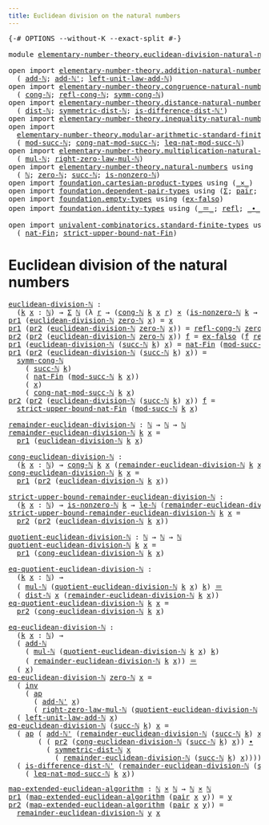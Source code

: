 ```yaml
---
title: Euclidean division on the natural numbers
---
```


<pre class="Agda"><a id="67" class="Symbol">{-#</a> <a id="71" class="Keyword">OPTIONS</a> <a id="79" class="Pragma">--without-K</a> <a id="91" class="Pragma">--exact-split</a> <a id="105" class="Symbol">#-}</a>

<a id="110" class="Keyword">module</a> <a id="117" href="elementary-number-theory.euclidean-division-natural-numbers.html" class="Module">elementary-number-theory.euclidean-division-natural-numbers</a> <a id="177" class="Keyword">where</a>

<a id="184" class="Keyword">open</a> <a id="189" class="Keyword">import</a> <a id="196" href="elementary-number-theory.addition-natural-numbers.html" class="Module">elementary-number-theory.addition-natural-numbers</a> <a id="246" class="Keyword">using</a>
  <a id="254" class="Symbol">(</a> <a id="256" href="elementary-number-theory.addition-natural-numbers.html#1164" class="Function">add-ℕ</a><a id="261" class="Symbol">;</a> <a id="263" href="elementary-number-theory.addition-natural-numbers.html#1237" class="Function">add-ℕ&#39;</a><a id="269" class="Symbol">;</a> <a id="271" href="elementary-number-theory.addition-natural-numbers.html#1532" class="Function">left-unit-law-add-ℕ</a><a id="290" class="Symbol">)</a>
<a id="292" class="Keyword">open</a> <a id="297" class="Keyword">import</a> <a id="304" href="elementary-number-theory.congruence-natural-numbers.html" class="Module">elementary-number-theory.congruence-natural-numbers</a> <a id="356" class="Keyword">using</a>
  <a id="364" class="Symbol">(</a> <a id="366" href="elementary-number-theory.congruence-natural-numbers.html#1636" class="Function">cong-ℕ</a><a id="372" class="Symbol">;</a> <a id="374" href="elementary-number-theory.congruence-natural-numbers.html#2602" class="Function">refl-cong-ℕ</a><a id="385" class="Symbol">;</a> <a id="387" href="elementary-number-theory.congruence-natural-numbers.html#2882" class="Function">symm-cong-ℕ</a><a id="398" class="Symbol">)</a>
<a id="400" class="Keyword">open</a> <a id="405" class="Keyword">import</a> <a id="412" href="elementary-number-theory.distance-natural-numbers.html" class="Module">elementary-number-theory.distance-natural-numbers</a> <a id="462" class="Keyword">using</a>
  <a id="470" class="Symbol">(</a> <a id="472" href="elementary-number-theory.distance-natural-numbers.html#1255" class="Function">dist-ℕ</a><a id="478" class="Symbol">;</a> <a id="480" href="elementary-number-theory.distance-natural-numbers.html#2322" class="Function">symmetric-dist-ℕ</a><a id="496" class="Symbol">;</a> <a id="498" href="elementary-number-theory.distance-natural-numbers.html#9708" class="Function">is-difference-dist-ℕ&#39;</a><a id="519" class="Symbol">)</a>
<a id="521" class="Keyword">open</a> <a id="526" class="Keyword">import</a> <a id="533" href="elementary-number-theory.inequality-natural-numbers.html" class="Module">elementary-number-theory.inequality-natural-numbers</a> <a id="585" class="Keyword">using</a> <a id="591" class="Symbol">(</a><a id="592" href="elementary-number-theory.inequality-natural-numbers.html#2077" class="Function">le-ℕ</a><a id="596" class="Symbol">)</a>
<a id="598" class="Keyword">open</a> <a id="603" class="Keyword">import</a>
  <a id="612" href="elementary-number-theory.modular-arithmetic-standard-finite-types.html" class="Module">elementary-number-theory.modular-arithmetic-standard-finite-types</a> <a id="678" class="Keyword">using</a>
  <a id="686" class="Symbol">(</a> <a id="688" href="elementary-number-theory.modular-arithmetic-standard-finite-types.html#2844" class="Function">mod-succ-ℕ</a><a id="698" class="Symbol">;</a> <a id="700" href="elementary-number-theory.modular-arithmetic-standard-finite-types.html#3551" class="Function">cong-nat-mod-succ-ℕ</a><a id="719" class="Symbol">;</a> <a id="721" href="elementary-number-theory.modular-arithmetic-standard-finite-types.html#27239" class="Function">leq-nat-mod-succ-ℕ</a><a id="739" class="Symbol">)</a>
<a id="741" class="Keyword">open</a> <a id="746" class="Keyword">import</a> <a id="753" href="elementary-number-theory.multiplication-natural-numbers.html" class="Module">elementary-number-theory.multiplication-natural-numbers</a> <a id="809" class="Keyword">using</a>
  <a id="817" class="Symbol">(</a> <a id="819" href="elementary-number-theory.multiplication-natural-numbers.html#1358" class="Function">mul-ℕ</a><a id="824" class="Symbol">;</a> <a id="826" href="elementary-number-theory.multiplication-natural-numbers.html#1887" class="Function">right-zero-law-mul-ℕ</a><a id="846" class="Symbol">)</a>
<a id="848" class="Keyword">open</a> <a id="853" class="Keyword">import</a> <a id="860" href="elementary-number-theory.natural-numbers.html" class="Module">elementary-number-theory.natural-numbers</a> <a id="901" class="Keyword">using</a>
  <a id="909" class="Symbol">(</a> <a id="911" href="elementary-number-theory.natural-numbers.html#1458" class="Datatype">ℕ</a><a id="912" class="Symbol">;</a> <a id="914" href="elementary-number-theory.natural-numbers.html#1479" class="InductiveConstructor">zero-ℕ</a><a id="920" class="Symbol">;</a> <a id="922" href="elementary-number-theory.natural-numbers.html#1492" class="InductiveConstructor">succ-ℕ</a><a id="928" class="Symbol">;</a> <a id="930" href="elementary-number-theory.natural-numbers.html#1939" class="Function">is-nonzero-ℕ</a><a id="942" class="Symbol">)</a>
<a id="944" class="Keyword">open</a> <a id="949" class="Keyword">import</a> <a id="956" href="foundation.cartesian-product-types.html" class="Module">foundation.cartesian-product-types</a> <a id="991" class="Keyword">using</a> <a id="997" class="Symbol">(</a><a id="998" href="foundation-core.cartesian-product-types.html#590" class="Function Operator">_×_</a><a id="1001" class="Symbol">)</a>
<a id="1003" class="Keyword">open</a> <a id="1008" class="Keyword">import</a> <a id="1015" href="foundation.dependent-pair-types.html" class="Module">foundation.dependent-pair-types</a> <a id="1047" class="Keyword">using</a> <a id="1053" class="Symbol">(</a><a id="1054" href="foundation-core.dependent-pair-types.html#515" class="Record">Σ</a><a id="1055" class="Symbol">;</a> <a id="1057" href="foundation-core.dependent-pair-types.html#588" class="InductiveConstructor">pair</a><a id="1061" class="Symbol">;</a> <a id="1063" href="foundation-core.dependent-pair-types.html#605" class="Field">pr1</a><a id="1066" class="Symbol">;</a> <a id="1068" href="foundation-core.dependent-pair-types.html#617" class="Field">pr2</a><a id="1071" class="Symbol">)</a>
<a id="1073" class="Keyword">open</a> <a id="1078" class="Keyword">import</a> <a id="1085" href="foundation.empty-types.html" class="Module">foundation.empty-types</a> <a id="1108" class="Keyword">using</a> <a id="1114" class="Symbol">(</a><a id="1115" href="foundation-core.empty-types.html#1160" class="Function">ex-falso</a><a id="1123" class="Symbol">)</a>
<a id="1125" class="Keyword">open</a> <a id="1130" class="Keyword">import</a> <a id="1137" href="foundation.identity-types.html" class="Module">foundation.identity-types</a> <a id="1163" class="Keyword">using</a> <a id="1169" class="Symbol">(</a><a id="1170" href="foundation-core.identity-types.html#1865" class="Function Operator">_＝_</a><a id="1173" class="Symbol">;</a> <a id="1175" href="foundation-core.identity-types.html#1820" class="InductiveConstructor">refl</a><a id="1179" class="Symbol">;</a> <a id="1181" href="foundation-core.identity-types.html#2425" class="Function Operator">_∙_</a><a id="1184" class="Symbol">;</a> <a id="1186" href="foundation-core.identity-types.html#2729" class="Function">inv</a><a id="1189" class="Symbol">;</a> <a id="1191" href="foundation-core.identity-types.html#4003" class="Function">ap</a><a id="1193" class="Symbol">)</a>

<a id="1196" class="Keyword">open</a> <a id="1201" class="Keyword">import</a> <a id="1208" href="univalent-combinatorics.standard-finite-types.html" class="Module">univalent-combinatorics.standard-finite-types</a> <a id="1254" class="Keyword">using</a>
  <a id="1262" class="Symbol">(</a> <a id="1264" href="univalent-combinatorics.standard-finite-types.html#5814" class="Function">nat-Fin</a><a id="1271" class="Symbol">;</a> <a id="1273" href="univalent-combinatorics.standard-finite-types.html#5915" class="Function">strict-upper-bound-nat-Fin</a><a id="1299" class="Symbol">)</a>
</pre>
# Euclidean division of the natural numbers

<pre class="Agda"><a id="euclidean-division-ℕ"></a><a id="1359" href="elementary-number-theory.euclidean-division-natural-numbers.html#1359" class="Function">euclidean-division-ℕ</a> <a id="1380" class="Symbol">:</a>
  <a id="1384" class="Symbol">(</a><a id="1385" href="elementary-number-theory.euclidean-division-natural-numbers.html#1385" class="Bound">k</a> <a id="1387" href="elementary-number-theory.euclidean-division-natural-numbers.html#1387" class="Bound">x</a> <a id="1389" class="Symbol">:</a> <a id="1391" href="elementary-number-theory.natural-numbers.html#1458" class="Datatype">ℕ</a><a id="1392" class="Symbol">)</a> <a id="1394" class="Symbol">→</a> <a id="1396" href="foundation-core.dependent-pair-types.html#515" class="Record">Σ</a> <a id="1398" href="elementary-number-theory.natural-numbers.html#1458" class="Datatype">ℕ</a> <a id="1400" class="Symbol">(λ</a> <a id="1403" href="elementary-number-theory.euclidean-division-natural-numbers.html#1403" class="Bound">r</a> <a id="1405" class="Symbol">→</a> <a id="1407" class="Symbol">(</a><a id="1408" href="elementary-number-theory.congruence-natural-numbers.html#1636" class="Function">cong-ℕ</a> <a id="1415" href="elementary-number-theory.euclidean-division-natural-numbers.html#1385" class="Bound">k</a> <a id="1417" href="elementary-number-theory.euclidean-division-natural-numbers.html#1387" class="Bound">x</a> <a id="1419" href="elementary-number-theory.euclidean-division-natural-numbers.html#1403" class="Bound">r</a><a id="1420" class="Symbol">)</a> <a id="1422" href="foundation-core.cartesian-product-types.html#590" class="Function Operator">×</a> <a id="1424" class="Symbol">(</a><a id="1425" href="elementary-number-theory.natural-numbers.html#1939" class="Function">is-nonzero-ℕ</a> <a id="1438" href="elementary-number-theory.euclidean-division-natural-numbers.html#1385" class="Bound">k</a> <a id="1440" class="Symbol">→</a> <a id="1442" href="elementary-number-theory.inequality-natural-numbers.html#2077" class="Function">le-ℕ</a> <a id="1447" href="elementary-number-theory.euclidean-division-natural-numbers.html#1403" class="Bound">r</a> <a id="1449" href="elementary-number-theory.euclidean-division-natural-numbers.html#1385" class="Bound">k</a><a id="1450" class="Symbol">))</a>
<a id="1453" href="foundation-core.dependent-pair-types.html#605" class="Field">pr1</a> <a id="1457" class="Symbol">(</a><a id="1458" href="elementary-number-theory.euclidean-division-natural-numbers.html#1359" class="Function">euclidean-division-ℕ</a> <a id="1479" href="elementary-number-theory.natural-numbers.html#1479" class="InductiveConstructor">zero-ℕ</a> <a id="1486" href="elementary-number-theory.euclidean-division-natural-numbers.html#1486" class="Bound">x</a><a id="1487" class="Symbol">)</a> <a id="1489" class="Symbol">=</a> <a id="1491" href="elementary-number-theory.euclidean-division-natural-numbers.html#1486" class="Bound">x</a>
<a id="1493" href="foundation-core.dependent-pair-types.html#605" class="Field">pr1</a> <a id="1497" class="Symbol">(</a><a id="1498" href="foundation-core.dependent-pair-types.html#617" class="Field">pr2</a> <a id="1502" class="Symbol">(</a><a id="1503" href="elementary-number-theory.euclidean-division-natural-numbers.html#1359" class="Function">euclidean-division-ℕ</a> <a id="1524" href="elementary-number-theory.natural-numbers.html#1479" class="InductiveConstructor">zero-ℕ</a> <a id="1531" href="elementary-number-theory.euclidean-division-natural-numbers.html#1531" class="Bound">x</a><a id="1532" class="Symbol">))</a> <a id="1535" class="Symbol">=</a> <a id="1537" href="elementary-number-theory.congruence-natural-numbers.html#2602" class="Function">refl-cong-ℕ</a> <a id="1549" href="elementary-number-theory.natural-numbers.html#1479" class="InductiveConstructor">zero-ℕ</a> <a id="1556" href="elementary-number-theory.euclidean-division-natural-numbers.html#1531" class="Bound">x</a>
<a id="1558" href="foundation-core.dependent-pair-types.html#617" class="Field">pr2</a> <a id="1562" class="Symbol">(</a><a id="1563" href="foundation-core.dependent-pair-types.html#617" class="Field">pr2</a> <a id="1567" class="Symbol">(</a><a id="1568" href="elementary-number-theory.euclidean-division-natural-numbers.html#1359" class="Function">euclidean-division-ℕ</a> <a id="1589" href="elementary-number-theory.natural-numbers.html#1479" class="InductiveConstructor">zero-ℕ</a> <a id="1596" href="elementary-number-theory.euclidean-division-natural-numbers.html#1596" class="Bound">x</a><a id="1597" class="Symbol">))</a> <a id="1600" href="elementary-number-theory.euclidean-division-natural-numbers.html#1600" class="Bound">f</a> <a id="1602" class="Symbol">=</a> <a id="1604" href="foundation-core.empty-types.html#1160" class="Function">ex-falso</a> <a id="1613" class="Symbol">(</a><a id="1614" href="elementary-number-theory.euclidean-division-natural-numbers.html#1600" class="Bound">f</a> <a id="1616" href="foundation-core.identity-types.html#1820" class="InductiveConstructor">refl</a><a id="1620" class="Symbol">)</a>
<a id="1622" href="foundation-core.dependent-pair-types.html#605" class="Field">pr1</a> <a id="1626" class="Symbol">(</a><a id="1627" href="elementary-number-theory.euclidean-division-natural-numbers.html#1359" class="Function">euclidean-division-ℕ</a> <a id="1648" class="Symbol">(</a><a id="1649" href="elementary-number-theory.natural-numbers.html#1492" class="InductiveConstructor">succ-ℕ</a> <a id="1656" href="elementary-number-theory.euclidean-division-natural-numbers.html#1656" class="Bound">k</a><a id="1657" class="Symbol">)</a> <a id="1659" href="elementary-number-theory.euclidean-division-natural-numbers.html#1659" class="Bound">x</a><a id="1660" class="Symbol">)</a> <a id="1662" class="Symbol">=</a> <a id="1664" href="univalent-combinatorics.standard-finite-types.html#5814" class="Function">nat-Fin</a> <a id="1672" class="Symbol">(</a><a id="1673" href="elementary-number-theory.modular-arithmetic-standard-finite-types.html#2844" class="Function">mod-succ-ℕ</a> <a id="1684" href="elementary-number-theory.euclidean-division-natural-numbers.html#1656" class="Bound">k</a> <a id="1686" href="elementary-number-theory.euclidean-division-natural-numbers.html#1659" class="Bound">x</a><a id="1687" class="Symbol">)</a>
<a id="1689" href="foundation-core.dependent-pair-types.html#605" class="Field">pr1</a> <a id="1693" class="Symbol">(</a><a id="1694" href="foundation-core.dependent-pair-types.html#617" class="Field">pr2</a> <a id="1698" class="Symbol">(</a><a id="1699" href="elementary-number-theory.euclidean-division-natural-numbers.html#1359" class="Function">euclidean-division-ℕ</a> <a id="1720" class="Symbol">(</a><a id="1721" href="elementary-number-theory.natural-numbers.html#1492" class="InductiveConstructor">succ-ℕ</a> <a id="1728" href="elementary-number-theory.euclidean-division-natural-numbers.html#1728" class="Bound">k</a><a id="1729" class="Symbol">)</a> <a id="1731" href="elementary-number-theory.euclidean-division-natural-numbers.html#1731" class="Bound">x</a><a id="1732" class="Symbol">))</a> <a id="1735" class="Symbol">=</a>
  <a id="1739" href="elementary-number-theory.congruence-natural-numbers.html#2882" class="Function">symm-cong-ℕ</a>
    <a id="1755" class="Symbol">(</a> <a id="1757" href="elementary-number-theory.natural-numbers.html#1492" class="InductiveConstructor">succ-ℕ</a> <a id="1764" href="elementary-number-theory.euclidean-division-natural-numbers.html#1728" class="Bound">k</a><a id="1765" class="Symbol">)</a>
    <a id="1771" class="Symbol">(</a> <a id="1773" href="univalent-combinatorics.standard-finite-types.html#5814" class="Function">nat-Fin</a> <a id="1781" class="Symbol">(</a><a id="1782" href="elementary-number-theory.modular-arithmetic-standard-finite-types.html#2844" class="Function">mod-succ-ℕ</a> <a id="1793" href="elementary-number-theory.euclidean-division-natural-numbers.html#1728" class="Bound">k</a> <a id="1795" href="elementary-number-theory.euclidean-division-natural-numbers.html#1731" class="Bound">x</a><a id="1796" class="Symbol">))</a>
    <a id="1803" class="Symbol">(</a> <a id="1805" href="elementary-number-theory.euclidean-division-natural-numbers.html#1731" class="Bound">x</a><a id="1806" class="Symbol">)</a>
    <a id="1812" class="Symbol">(</a> <a id="1814" href="elementary-number-theory.modular-arithmetic-standard-finite-types.html#3551" class="Function">cong-nat-mod-succ-ℕ</a> <a id="1834" href="elementary-number-theory.euclidean-division-natural-numbers.html#1728" class="Bound">k</a> <a id="1836" href="elementary-number-theory.euclidean-division-natural-numbers.html#1731" class="Bound">x</a><a id="1837" class="Symbol">)</a>
<a id="1839" href="foundation-core.dependent-pair-types.html#617" class="Field">pr2</a> <a id="1843" class="Symbol">(</a><a id="1844" href="foundation-core.dependent-pair-types.html#617" class="Field">pr2</a> <a id="1848" class="Symbol">(</a><a id="1849" href="elementary-number-theory.euclidean-division-natural-numbers.html#1359" class="Function">euclidean-division-ℕ</a> <a id="1870" class="Symbol">(</a><a id="1871" href="elementary-number-theory.natural-numbers.html#1492" class="InductiveConstructor">succ-ℕ</a> <a id="1878" href="elementary-number-theory.euclidean-division-natural-numbers.html#1878" class="Bound">k</a><a id="1879" class="Symbol">)</a> <a id="1881" href="elementary-number-theory.euclidean-division-natural-numbers.html#1881" class="Bound">x</a><a id="1882" class="Symbol">))</a> <a id="1885" href="elementary-number-theory.euclidean-division-natural-numbers.html#1885" class="Bound">f</a> <a id="1887" class="Symbol">=</a>
  <a id="1891" href="univalent-combinatorics.standard-finite-types.html#5915" class="Function">strict-upper-bound-nat-Fin</a> <a id="1918" class="Symbol">(</a><a id="1919" href="elementary-number-theory.modular-arithmetic-standard-finite-types.html#2844" class="Function">mod-succ-ℕ</a> <a id="1930" href="elementary-number-theory.euclidean-division-natural-numbers.html#1878" class="Bound">k</a> <a id="1932" href="elementary-number-theory.euclidean-division-natural-numbers.html#1881" class="Bound">x</a><a id="1933" class="Symbol">)</a>

<a id="remainder-euclidean-division-ℕ"></a><a id="1936" href="elementary-number-theory.euclidean-division-natural-numbers.html#1936" class="Function">remainder-euclidean-division-ℕ</a> <a id="1967" class="Symbol">:</a> <a id="1969" href="elementary-number-theory.natural-numbers.html#1458" class="Datatype">ℕ</a> <a id="1971" class="Symbol">→</a> <a id="1973" href="elementary-number-theory.natural-numbers.html#1458" class="Datatype">ℕ</a> <a id="1975" class="Symbol">→</a> <a id="1977" href="elementary-number-theory.natural-numbers.html#1458" class="Datatype">ℕ</a>
<a id="1979" href="elementary-number-theory.euclidean-division-natural-numbers.html#1936" class="Function">remainder-euclidean-division-ℕ</a> <a id="2010" href="elementary-number-theory.euclidean-division-natural-numbers.html#2010" class="Bound">k</a> <a id="2012" href="elementary-number-theory.euclidean-division-natural-numbers.html#2012" class="Bound">x</a> <a id="2014" class="Symbol">=</a>
  <a id="2018" href="foundation-core.dependent-pair-types.html#605" class="Field">pr1</a> <a id="2022" class="Symbol">(</a><a id="2023" href="elementary-number-theory.euclidean-division-natural-numbers.html#1359" class="Function">euclidean-division-ℕ</a> <a id="2044" href="elementary-number-theory.euclidean-division-natural-numbers.html#2010" class="Bound">k</a> <a id="2046" href="elementary-number-theory.euclidean-division-natural-numbers.html#2012" class="Bound">x</a><a id="2047" class="Symbol">)</a>

<a id="cong-euclidean-division-ℕ"></a><a id="2050" href="elementary-number-theory.euclidean-division-natural-numbers.html#2050" class="Function">cong-euclidean-division-ℕ</a> <a id="2076" class="Symbol">:</a>
  <a id="2080" class="Symbol">(</a><a id="2081" href="elementary-number-theory.euclidean-division-natural-numbers.html#2081" class="Bound">k</a> <a id="2083" href="elementary-number-theory.euclidean-division-natural-numbers.html#2083" class="Bound">x</a> <a id="2085" class="Symbol">:</a> <a id="2087" href="elementary-number-theory.natural-numbers.html#1458" class="Datatype">ℕ</a><a id="2088" class="Symbol">)</a> <a id="2090" class="Symbol">→</a> <a id="2092" href="elementary-number-theory.congruence-natural-numbers.html#1636" class="Function">cong-ℕ</a> <a id="2099" href="elementary-number-theory.euclidean-division-natural-numbers.html#2081" class="Bound">k</a> <a id="2101" href="elementary-number-theory.euclidean-division-natural-numbers.html#2083" class="Bound">x</a> <a id="2103" class="Symbol">(</a><a id="2104" href="elementary-number-theory.euclidean-division-natural-numbers.html#1936" class="Function">remainder-euclidean-division-ℕ</a> <a id="2135" href="elementary-number-theory.euclidean-division-natural-numbers.html#2081" class="Bound">k</a> <a id="2137" href="elementary-number-theory.euclidean-division-natural-numbers.html#2083" class="Bound">x</a><a id="2138" class="Symbol">)</a>
<a id="2140" href="elementary-number-theory.euclidean-division-natural-numbers.html#2050" class="Function">cong-euclidean-division-ℕ</a> <a id="2166" href="elementary-number-theory.euclidean-division-natural-numbers.html#2166" class="Bound">k</a> <a id="2168" href="elementary-number-theory.euclidean-division-natural-numbers.html#2168" class="Bound">x</a> <a id="2170" class="Symbol">=</a>
  <a id="2174" href="foundation-core.dependent-pair-types.html#605" class="Field">pr1</a> <a id="2178" class="Symbol">(</a><a id="2179" href="foundation-core.dependent-pair-types.html#617" class="Field">pr2</a> <a id="2183" class="Symbol">(</a><a id="2184" href="elementary-number-theory.euclidean-division-natural-numbers.html#1359" class="Function">euclidean-division-ℕ</a> <a id="2205" href="elementary-number-theory.euclidean-division-natural-numbers.html#2166" class="Bound">k</a> <a id="2207" href="elementary-number-theory.euclidean-division-natural-numbers.html#2168" class="Bound">x</a><a id="2208" class="Symbol">))</a>

<a id="strict-upper-bound-remainder-euclidean-division-ℕ"></a><a id="2212" href="elementary-number-theory.euclidean-division-natural-numbers.html#2212" class="Function">strict-upper-bound-remainder-euclidean-division-ℕ</a> <a id="2262" class="Symbol">:</a>
  <a id="2266" class="Symbol">(</a><a id="2267" href="elementary-number-theory.euclidean-division-natural-numbers.html#2267" class="Bound">k</a> <a id="2269" href="elementary-number-theory.euclidean-division-natural-numbers.html#2269" class="Bound">x</a> <a id="2271" class="Symbol">:</a> <a id="2273" href="elementary-number-theory.natural-numbers.html#1458" class="Datatype">ℕ</a><a id="2274" class="Symbol">)</a> <a id="2276" class="Symbol">→</a> <a id="2278" href="elementary-number-theory.natural-numbers.html#1939" class="Function">is-nonzero-ℕ</a> <a id="2291" href="elementary-number-theory.euclidean-division-natural-numbers.html#2267" class="Bound">k</a> <a id="2293" class="Symbol">→</a> <a id="2295" href="elementary-number-theory.inequality-natural-numbers.html#2077" class="Function">le-ℕ</a> <a id="2300" class="Symbol">(</a><a id="2301" href="elementary-number-theory.euclidean-division-natural-numbers.html#1936" class="Function">remainder-euclidean-division-ℕ</a> <a id="2332" href="elementary-number-theory.euclidean-division-natural-numbers.html#2267" class="Bound">k</a> <a id="2334" href="elementary-number-theory.euclidean-division-natural-numbers.html#2269" class="Bound">x</a><a id="2335" class="Symbol">)</a> <a id="2337" href="elementary-number-theory.euclidean-division-natural-numbers.html#2267" class="Bound">k</a>
<a id="2339" href="elementary-number-theory.euclidean-division-natural-numbers.html#2212" class="Function">strict-upper-bound-remainder-euclidean-division-ℕ</a> <a id="2389" href="elementary-number-theory.euclidean-division-natural-numbers.html#2389" class="Bound">k</a> <a id="2391" href="elementary-number-theory.euclidean-division-natural-numbers.html#2391" class="Bound">x</a> <a id="2393" class="Symbol">=</a>
  <a id="2397" href="foundation-core.dependent-pair-types.html#617" class="Field">pr2</a> <a id="2401" class="Symbol">(</a><a id="2402" href="foundation-core.dependent-pair-types.html#617" class="Field">pr2</a> <a id="2406" class="Symbol">(</a><a id="2407" href="elementary-number-theory.euclidean-division-natural-numbers.html#1359" class="Function">euclidean-division-ℕ</a> <a id="2428" href="elementary-number-theory.euclidean-division-natural-numbers.html#2389" class="Bound">k</a> <a id="2430" href="elementary-number-theory.euclidean-division-natural-numbers.html#2391" class="Bound">x</a><a id="2431" class="Symbol">))</a>

<a id="quotient-euclidean-division-ℕ"></a><a id="2435" href="elementary-number-theory.euclidean-division-natural-numbers.html#2435" class="Function">quotient-euclidean-division-ℕ</a> <a id="2465" class="Symbol">:</a> <a id="2467" href="elementary-number-theory.natural-numbers.html#1458" class="Datatype">ℕ</a> <a id="2469" class="Symbol">→</a> <a id="2471" href="elementary-number-theory.natural-numbers.html#1458" class="Datatype">ℕ</a> <a id="2473" class="Symbol">→</a> <a id="2475" href="elementary-number-theory.natural-numbers.html#1458" class="Datatype">ℕ</a>
<a id="2477" href="elementary-number-theory.euclidean-division-natural-numbers.html#2435" class="Function">quotient-euclidean-division-ℕ</a> <a id="2507" href="elementary-number-theory.euclidean-division-natural-numbers.html#2507" class="Bound">k</a> <a id="2509" href="elementary-number-theory.euclidean-division-natural-numbers.html#2509" class="Bound">x</a> <a id="2511" class="Symbol">=</a>
  <a id="2515" href="foundation-core.dependent-pair-types.html#605" class="Field">pr1</a> <a id="2519" class="Symbol">(</a><a id="2520" href="elementary-number-theory.euclidean-division-natural-numbers.html#2050" class="Function">cong-euclidean-division-ℕ</a> <a id="2546" href="elementary-number-theory.euclidean-division-natural-numbers.html#2507" class="Bound">k</a> <a id="2548" href="elementary-number-theory.euclidean-division-natural-numbers.html#2509" class="Bound">x</a><a id="2549" class="Symbol">)</a>

<a id="eq-quotient-euclidean-division-ℕ"></a><a id="2552" href="elementary-number-theory.euclidean-division-natural-numbers.html#2552" class="Function">eq-quotient-euclidean-division-ℕ</a> <a id="2585" class="Symbol">:</a>
  <a id="2589" class="Symbol">(</a><a id="2590" href="elementary-number-theory.euclidean-division-natural-numbers.html#2590" class="Bound">k</a> <a id="2592" href="elementary-number-theory.euclidean-division-natural-numbers.html#2592" class="Bound">x</a> <a id="2594" class="Symbol">:</a> <a id="2596" href="elementary-number-theory.natural-numbers.html#1458" class="Datatype">ℕ</a><a id="2597" class="Symbol">)</a> <a id="2599" class="Symbol">→</a>
  <a id="2603" class="Symbol">(</a> <a id="2605" href="elementary-number-theory.multiplication-natural-numbers.html#1358" class="Function">mul-ℕ</a> <a id="2611" class="Symbol">(</a><a id="2612" href="elementary-number-theory.euclidean-division-natural-numbers.html#2435" class="Function">quotient-euclidean-division-ℕ</a> <a id="2642" href="elementary-number-theory.euclidean-division-natural-numbers.html#2590" class="Bound">k</a> <a id="2644" href="elementary-number-theory.euclidean-division-natural-numbers.html#2592" class="Bound">x</a><a id="2645" class="Symbol">)</a> <a id="2647" href="elementary-number-theory.euclidean-division-natural-numbers.html#2590" class="Bound">k</a><a id="2648" class="Symbol">)</a> <a id="2650" href="foundation-core.identity-types.html#1865" class="Function Operator">＝</a>
  <a id="2654" class="Symbol">(</a> <a id="2656" href="elementary-number-theory.distance-natural-numbers.html#1255" class="Function">dist-ℕ</a> <a id="2663" href="elementary-number-theory.euclidean-division-natural-numbers.html#2592" class="Bound">x</a> <a id="2665" class="Symbol">(</a><a id="2666" href="elementary-number-theory.euclidean-division-natural-numbers.html#1936" class="Function">remainder-euclidean-division-ℕ</a> <a id="2697" href="elementary-number-theory.euclidean-division-natural-numbers.html#2590" class="Bound">k</a> <a id="2699" href="elementary-number-theory.euclidean-division-natural-numbers.html#2592" class="Bound">x</a><a id="2700" class="Symbol">))</a>
<a id="2703" href="elementary-number-theory.euclidean-division-natural-numbers.html#2552" class="Function">eq-quotient-euclidean-division-ℕ</a> <a id="2736" href="elementary-number-theory.euclidean-division-natural-numbers.html#2736" class="Bound">k</a> <a id="2738" href="elementary-number-theory.euclidean-division-natural-numbers.html#2738" class="Bound">x</a> <a id="2740" class="Symbol">=</a>
  <a id="2744" href="foundation-core.dependent-pair-types.html#617" class="Field">pr2</a> <a id="2748" class="Symbol">(</a><a id="2749" href="elementary-number-theory.euclidean-division-natural-numbers.html#2050" class="Function">cong-euclidean-division-ℕ</a> <a id="2775" href="elementary-number-theory.euclidean-division-natural-numbers.html#2736" class="Bound">k</a> <a id="2777" href="elementary-number-theory.euclidean-division-natural-numbers.html#2738" class="Bound">x</a><a id="2778" class="Symbol">)</a>

<a id="eq-euclidean-division-ℕ"></a><a id="2781" href="elementary-number-theory.euclidean-division-natural-numbers.html#2781" class="Function">eq-euclidean-division-ℕ</a> <a id="2805" class="Symbol">:</a>
  <a id="2809" class="Symbol">(</a><a id="2810" href="elementary-number-theory.euclidean-division-natural-numbers.html#2810" class="Bound">k</a> <a id="2812" href="elementary-number-theory.euclidean-division-natural-numbers.html#2812" class="Bound">x</a> <a id="2814" class="Symbol">:</a> <a id="2816" href="elementary-number-theory.natural-numbers.html#1458" class="Datatype">ℕ</a><a id="2817" class="Symbol">)</a> <a id="2819" class="Symbol">→</a>
  <a id="2823" class="Symbol">(</a> <a id="2825" href="elementary-number-theory.addition-natural-numbers.html#1164" class="Function">add-ℕ</a>
    <a id="2835" class="Symbol">(</a> <a id="2837" href="elementary-number-theory.multiplication-natural-numbers.html#1358" class="Function">mul-ℕ</a> <a id="2843" class="Symbol">(</a><a id="2844" href="elementary-number-theory.euclidean-division-natural-numbers.html#2435" class="Function">quotient-euclidean-division-ℕ</a> <a id="2874" href="elementary-number-theory.euclidean-division-natural-numbers.html#2810" class="Bound">k</a> <a id="2876" href="elementary-number-theory.euclidean-division-natural-numbers.html#2812" class="Bound">x</a><a id="2877" class="Symbol">)</a> <a id="2879" href="elementary-number-theory.euclidean-division-natural-numbers.html#2810" class="Bound">k</a><a id="2880" class="Symbol">)</a>
    <a id="2886" class="Symbol">(</a> <a id="2888" href="elementary-number-theory.euclidean-division-natural-numbers.html#1936" class="Function">remainder-euclidean-division-ℕ</a> <a id="2919" href="elementary-number-theory.euclidean-division-natural-numbers.html#2810" class="Bound">k</a> <a id="2921" href="elementary-number-theory.euclidean-division-natural-numbers.html#2812" class="Bound">x</a><a id="2922" class="Symbol">))</a> <a id="2925" href="foundation-core.identity-types.html#1865" class="Function Operator">＝</a>
  <a id="2929" class="Symbol">(</a> <a id="2931" href="elementary-number-theory.euclidean-division-natural-numbers.html#2812" class="Bound">x</a><a id="2932" class="Symbol">)</a>
<a id="2934" href="elementary-number-theory.euclidean-division-natural-numbers.html#2781" class="Function">eq-euclidean-division-ℕ</a> <a id="2958" href="elementary-number-theory.natural-numbers.html#1479" class="InductiveConstructor">zero-ℕ</a> <a id="2965" href="elementary-number-theory.euclidean-division-natural-numbers.html#2965" class="Bound">x</a> <a id="2967" class="Symbol">=</a>
  <a id="2971" class="Symbol">(</a> <a id="2973" href="foundation-core.identity-types.html#2729" class="Function">inv</a>
    <a id="2981" class="Symbol">(</a> <a id="2983" href="foundation-core.identity-types.html#4003" class="Function">ap</a>
      <a id="2992" class="Symbol">(</a> <a id="2994" href="elementary-number-theory.addition-natural-numbers.html#1237" class="Function">add-ℕ&#39;</a> <a id="3001" href="elementary-number-theory.euclidean-division-natural-numbers.html#2965" class="Bound">x</a><a id="3002" class="Symbol">)</a>
      <a id="3010" class="Symbol">(</a> <a id="3012" href="elementary-number-theory.multiplication-natural-numbers.html#1887" class="Function">right-zero-law-mul-ℕ</a> <a id="3033" class="Symbol">(</a><a id="3034" href="elementary-number-theory.euclidean-division-natural-numbers.html#2435" class="Function">quotient-euclidean-division-ℕ</a> <a id="3064" href="elementary-number-theory.natural-numbers.html#1479" class="InductiveConstructor">zero-ℕ</a> <a id="3071" href="elementary-number-theory.euclidean-division-natural-numbers.html#2965" class="Bound">x</a><a id="3072" class="Symbol">))))</a> <a id="3077" href="foundation-core.identity-types.html#2425" class="Function Operator">∙</a>
  <a id="3081" class="Symbol">(</a> <a id="3083" href="elementary-number-theory.addition-natural-numbers.html#1532" class="Function">left-unit-law-add-ℕ</a> <a id="3103" href="elementary-number-theory.euclidean-division-natural-numbers.html#2965" class="Bound">x</a><a id="3104" class="Symbol">)</a>
<a id="3106" href="elementary-number-theory.euclidean-division-natural-numbers.html#2781" class="Function">eq-euclidean-division-ℕ</a> <a id="3130" class="Symbol">(</a><a id="3131" href="elementary-number-theory.natural-numbers.html#1492" class="InductiveConstructor">succ-ℕ</a> <a id="3138" href="elementary-number-theory.euclidean-division-natural-numbers.html#3138" class="Bound">k</a><a id="3139" class="Symbol">)</a> <a id="3141" href="elementary-number-theory.euclidean-division-natural-numbers.html#3141" class="Bound">x</a> <a id="3143" class="Symbol">=</a>
  <a id="3147" class="Symbol">(</a> <a id="3149" href="foundation-core.identity-types.html#4003" class="Function">ap</a> <a id="3152" class="Symbol">(</a> <a id="3154" href="elementary-number-theory.addition-natural-numbers.html#1237" class="Function">add-ℕ&#39;</a> <a id="3161" class="Symbol">(</a><a id="3162" href="elementary-number-theory.euclidean-division-natural-numbers.html#1936" class="Function">remainder-euclidean-division-ℕ</a> <a id="3193" class="Symbol">(</a><a id="3194" href="elementary-number-theory.natural-numbers.html#1492" class="InductiveConstructor">succ-ℕ</a> <a id="3201" href="elementary-number-theory.euclidean-division-natural-numbers.html#3138" class="Bound">k</a><a id="3202" class="Symbol">)</a> <a id="3204" href="elementary-number-theory.euclidean-division-natural-numbers.html#3141" class="Bound">x</a><a id="3205" class="Symbol">))</a>
       <a id="3215" class="Symbol">(</a> <a id="3217" class="Symbol">(</a> <a id="3219" href="foundation-core.dependent-pair-types.html#617" class="Field">pr2</a> <a id="3223" class="Symbol">(</a><a id="3224" href="elementary-number-theory.euclidean-division-natural-numbers.html#2050" class="Function">cong-euclidean-division-ℕ</a> <a id="3250" class="Symbol">(</a><a id="3251" href="elementary-number-theory.natural-numbers.html#1492" class="InductiveConstructor">succ-ℕ</a> <a id="3258" href="elementary-number-theory.euclidean-division-natural-numbers.html#3138" class="Bound">k</a><a id="3259" class="Symbol">)</a> <a id="3261" href="elementary-number-theory.euclidean-division-natural-numbers.html#3141" class="Bound">x</a><a id="3262" class="Symbol">))</a> <a id="3265" href="foundation-core.identity-types.html#2425" class="Function Operator">∙</a>
         <a id="3276" class="Symbol">(</a> <a id="3278" href="elementary-number-theory.distance-natural-numbers.html#2322" class="Function">symmetric-dist-ℕ</a> <a id="3295" href="elementary-number-theory.euclidean-division-natural-numbers.html#3141" class="Bound">x</a>
           <a id="3308" class="Symbol">(</a> <a id="3310" href="elementary-number-theory.euclidean-division-natural-numbers.html#1936" class="Function">remainder-euclidean-division-ℕ</a> <a id="3341" class="Symbol">(</a><a id="3342" href="elementary-number-theory.natural-numbers.html#1492" class="InductiveConstructor">succ-ℕ</a> <a id="3349" href="elementary-number-theory.euclidean-division-natural-numbers.html#3138" class="Bound">k</a><a id="3350" class="Symbol">)</a> <a id="3352" href="elementary-number-theory.euclidean-division-natural-numbers.html#3141" class="Bound">x</a><a id="3353" class="Symbol">))))</a> <a id="3358" href="foundation-core.identity-types.html#2425" class="Function Operator">∙</a>
  <a id="3362" class="Symbol">(</a> <a id="3364" href="elementary-number-theory.distance-natural-numbers.html#9708" class="Function">is-difference-dist-ℕ&#39;</a> <a id="3386" class="Symbol">(</a><a id="3387" href="elementary-number-theory.euclidean-division-natural-numbers.html#1936" class="Function">remainder-euclidean-division-ℕ</a> <a id="3418" class="Symbol">(</a><a id="3419" href="elementary-number-theory.natural-numbers.html#1492" class="InductiveConstructor">succ-ℕ</a> <a id="3426" href="elementary-number-theory.euclidean-division-natural-numbers.html#3138" class="Bound">k</a><a id="3427" class="Symbol">)</a> <a id="3429" href="elementary-number-theory.euclidean-division-natural-numbers.html#3141" class="Bound">x</a><a id="3430" class="Symbol">)</a> <a id="3432" href="elementary-number-theory.euclidean-division-natural-numbers.html#3141" class="Bound">x</a>
    <a id="3438" class="Symbol">(</a> <a id="3440" href="elementary-number-theory.modular-arithmetic-standard-finite-types.html#27239" class="Function">leq-nat-mod-succ-ℕ</a> <a id="3459" href="elementary-number-theory.euclidean-division-natural-numbers.html#3138" class="Bound">k</a> <a id="3461" href="elementary-number-theory.euclidean-division-natural-numbers.html#3141" class="Bound">x</a><a id="3462" class="Symbol">))</a>
</pre>
<pre class="Agda"><a id="map-extended-euclidean-algorithm"></a><a id="3478" href="elementary-number-theory.euclidean-division-natural-numbers.html#3478" class="Function">map-extended-euclidean-algorithm</a> <a id="3511" class="Symbol">:</a> <a id="3513" href="elementary-number-theory.natural-numbers.html#1458" class="Datatype">ℕ</a> <a id="3515" href="foundation-core.cartesian-product-types.html#590" class="Function Operator">×</a> <a id="3517" href="elementary-number-theory.natural-numbers.html#1458" class="Datatype">ℕ</a> <a id="3519" class="Symbol">→</a> <a id="3521" href="elementary-number-theory.natural-numbers.html#1458" class="Datatype">ℕ</a> <a id="3523" href="foundation-core.cartesian-product-types.html#590" class="Function Operator">×</a> <a id="3525" href="elementary-number-theory.natural-numbers.html#1458" class="Datatype">ℕ</a>
<a id="3527" href="foundation-core.dependent-pair-types.html#605" class="Field">pr1</a> <a id="3531" class="Symbol">(</a><a id="3532" href="elementary-number-theory.euclidean-division-natural-numbers.html#3478" class="Function">map-extended-euclidean-algorithm</a> <a id="3565" class="Symbol">(</a><a id="3566" href="foundation-core.dependent-pair-types.html#588" class="InductiveConstructor">pair</a> <a id="3571" href="elementary-number-theory.euclidean-division-natural-numbers.html#3571" class="Bound">x</a> <a id="3573" href="elementary-number-theory.euclidean-division-natural-numbers.html#3573" class="Bound">y</a><a id="3574" class="Symbol">))</a> <a id="3577" class="Symbol">=</a> <a id="3579" href="elementary-number-theory.euclidean-division-natural-numbers.html#3573" class="Bound">y</a>
<a id="3581" href="foundation-core.dependent-pair-types.html#617" class="Field">pr2</a> <a id="3585" class="Symbol">(</a><a id="3586" href="elementary-number-theory.euclidean-division-natural-numbers.html#3478" class="Function">map-extended-euclidean-algorithm</a> <a id="3619" class="Symbol">(</a><a id="3620" href="foundation-core.dependent-pair-types.html#588" class="InductiveConstructor">pair</a> <a id="3625" href="elementary-number-theory.euclidean-division-natural-numbers.html#3625" class="Bound">x</a> <a id="3627" href="elementary-number-theory.euclidean-division-natural-numbers.html#3627" class="Bound">y</a><a id="3628" class="Symbol">))</a> <a id="3631" class="Symbol">=</a>
  <a id="3635" href="elementary-number-theory.euclidean-division-natural-numbers.html#1936" class="Function">remainder-euclidean-division-ℕ</a> <a id="3666" href="elementary-number-theory.euclidean-division-natural-numbers.html#3627" class="Bound">y</a> <a id="3668" href="elementary-number-theory.euclidean-division-natural-numbers.html#3625" class="Bound">x</a>
</pre>